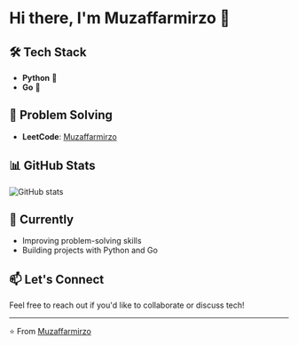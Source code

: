 # Hi there, I'm Muzaffarmirzo 👋

## 🛠️ Tech Stack
- **Python** 🐍
- **Go** 🔷

## 🧩 Problem Solving
- **LeetCode**: [Muzaffarmirzo](https://leetcode.com/u/Muzaffarmirzo/)

## 📊 GitHub Stats
![GitHub stats](https://github-readme-stats.vercel.app/api?username=Muzaffarmirzo&show_icons=true&theme=default)

## 🌱 Currently
- Improving problem-solving skills
- Building projects with Python and Go

## 📫 Let's Connect
Feel free to reach out if you'd like to collaborate or discuss tech!

---
⭐️ From [Muzaffarmirzo](https://github.com/Muzaffarmirzo)
